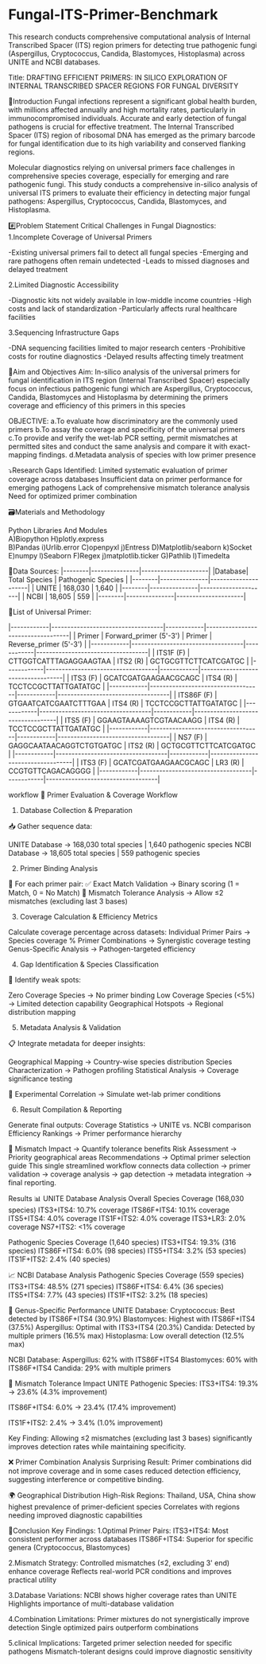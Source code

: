 # Fungal-ITS-Primer-Benchmark
This research conducts comprehensive computational analysis of Internal Transcribed Spacer (ITS) region primers for detecting true pathogenic fungi (Aspergillus, Cryptococcus, Candida, Blastomyces, Histoplasma) across UNITE and NCBI databases.


Title: DRAFTING EFFICIENT PRIMERS: IN SILICO EXPLORATION OF INTERNAL TRANSCRIBED SPACER REGIONS FOR FUNGAL DIVERSITY

📌Introduction
Fungal infections represent a significant global health burden, with millions affected annually and high mortality rates, particularly in immunocompromised individuals. Accurate and early detection of fungal pathogens is crucial for effective treatment. The Internal Transcribed Spacer (ITS) region of ribosomal DNA has emerged as the primary barcode for fungal identification due to its high variability and conserved flanking regions.

Molecular diagnostics relying on universal primers face challenges in comprehensive species coverage, especially for emerging and rare pathogenic fungi. This study conducts a comprehensive in-silico analysis of universal ITS primers to evaluate their efficiency in detecting major fungal pathogens: Aspergillus, Cryptococcus, Candida, Blastomyces, and Histoplasma.

#️⃣Problem Statement
Critical Challenges in Fungal Diagnostics:
1.Incomplete Coverage of Universal Primers

-Existing universal primers fail to detect all fungal species
-Emerging and rare pathogens often remain undetected
-Leads to missed diagnoses and delayed treatment

2.Limited Diagnostic Accessibility

-Diagnostic kits not widely available in low-middle income countries
-High costs and lack of standardization
-Particularly affects rural healthcare facilities

3.Sequencing Infrastructure Gaps

-DNA sequencing facilities limited to major research centers
-Prohibitive costs for routine diagnostics
-Delayed results affecting timely treatment

🎯Aim and Objectives
 Aim:
 In-silico analysis of the universal primers for fungal identification in ITS region (Internal Transcribed Spacer) especially focus on infectious pathogenic fungi which are Aspergillus, Cryptococcus, Candida, Blastomyces and Histoplasma by determining the primers coverage and efficiency of this primers in this species

OBJECTIVE:
a.To evaluate how discriminatory are the commonly used primers
b.To assay the coverage and specificity of the universal primers
c.To provide and verify the wet-lab PCR setting, permit mismatches at permitted sites and conduct the same analysis and compare it with exact-mapping findings.
d.Metadata analysis of species with low primer presence

⤵️Research Gaps Identified:
Limited systematic evaluation of primer coverage across databases
Insufficient data on primer performance for emerging pathogens
Lack of comprehensive mismatch tolerance analysis
Need for optimized primer combination


🗃️Materials and Methodology

Python Libraries And Modules           
A)Biopython               H)plotly.express                          
B)Pandas                  i)Urlib.error
C)openpyxl                j)Entress
D)Matplotlib/seaborn      k)Socket
E)numpy                   l)Seaborn
F)Regex                   j)matplotlib.ticker
G)Pathlib                 l)Timedelta

🔗Data Sources:
|--------|---------------|---------------------|
|Database| Total Species | Pathogenic Species  |
|--------|---------------|---------------------|
| UNITE  |    168,030    |       1,640         |
|--------|---------------|---------------------|
| NCBI   |    18,605     |        559          |
|--------|---------------|---------------------|

📌List of Universal Primer:

|------------|-----------------------------------|------------|-----------------------------------|
|  Primer    | Forward_primer (5'-3')            |  Primer    | Reverse_primer (5'-3')            |
|------------|-----------------------------------|------------|-----------------------------------|
| ITS1F (F)  | CTTGGTCATTTAGAGGAAGTAA            | ITS2 (R)   | GCTGCGTTCTTCATCGATGC              |
|------------|-----------------------------------|------------|-----------------------------------|
| ITS3 (F)   | GCATCGATGAAGAACGCAGC              | ITS4 (R)   | TCCTCCGCTTATTGATATGC              |
|------------|-----------------------------------|------------|-----------------------------------|
| ITS86F (F) | GTGAATCATCGAATCTTTGAA             | ITS4 (R)   | TCCTCCGCTTATTGATATGC              |
|------------|-----------------------------------|------------|-----------------------------------|
| ITS5 (F)   | GGAAGTAAAAGTCGTAACAAGG            | ITS4 (R)   | TCCTCCGCTTATTGATATGC              |
|------------|-----------------------------------|------------|-----------------------------------|
| NS7 (F)    | GAGGCAATAACAGGTCTGTGATGC          | ITS2 (R)   | GCTGCGTTCTTCATCGATGC              |
|------------|-----------------------------------|------------|-----------------------------------|
| ITS3 (F)   | GCATCGATGAAGAACGCAGC              | LR3 (R)    | CCGTGTTCAGACAGGGG                 |
|------------|-----------------------------------|------------|-----------------------------------|

workflow
🧪 Primer Evaluation & Coverage Workflow
1. Database Collection & Preparation

📥 Gather sequence data:

UNITE Database → 168,030 total species | 1,640 pathogenic species
NCBI Database → 18,605 total species | 559 pathogenic species

2. Primer Binding Analysis

🧬 For each primer pair:
✅ Exact Match Validation → Binary scoring (1 = Match, 0 = No Match)
🔄 Mismatch Tolerance Analysis → Allow ≤2 mismatches (excluding last 3 bases)

3. Coverage Calculation & Efficiency Metrics

 Calculate coverage percentage across datasets:
Individual Primer Pairs → Species coverage %
Primer Combinations → Synergistic coverage testing
Genus-Specific Analysis → Pathogen-targeted efficiency

4. Gap Identification & Species Classification

🎯 Identify weak spots:

 Zero Coverage Species → No primer binding
Low Coverage Species (<5%) → Limited detection capability
Geographical Hotspots → Regional distribution mapping

5. Metadata Analysis & Validation

📋 Integrate metadata for deeper insights:

 Geographical Mapping → Country-wise species distribution
Species Characterization → Pathogen profiling
 Statistical Analysis → Coverage significance testing

🔬 Experimental Correlation → Simulate wet-lab primer conditions

6. Result Compilation & Reporting

 Generate final outputs:
Coverage Statistics → UNITE vs. NCBI comparison
 Efficiency Rankings → Primer performance hierarchy

🔬 Mismatch Impact → Quantify tolerance benefits
Risk Assessment → Priority geographical areas
Recommendations → Optimal primer selection guide
This single streamlined workflow connects data collection → primer validation → coverage analysis → gap detection → metadata integration → final reporting.

Results
📊 UNITE Database Analysis
Overall Species Coverage (168,030 species)
ITS3+ITS4: 10.7% coverage
ITS86F+ITS4: 10.1% coverage
ITS5+ITS4: 4.0% coverage
ITS1F+ITS2: 4.0% coverage
ITS3+LR3: 2.0% coverage
NS7+ITS2: <1% coverage


Pathogenic Species Coverage (1,640 species)
ITS3+ITS4: 19.3% (316 species)
ITS86F+ITS4: 6.0% (98 species)
ITS5+ITS4: 3.2% (53 species)
ITS1F+ITS2: 2.4% (40 species)

📈 NCBI Database Analysis
Pathogenic Species Coverage (559 species)
ITS3+ITS4: 48.5% (271 species)
ITS86F+ITS4: 6.4% (36 species)
ITS5+ITS4: 7.7% (43 species)
ITS1F+ITS2: 3.2% (18 species)


🔬 Genus-Specific Performance
UNITE Database:
Cryptococcus: Best detected by ITS86F+ITS4 (30.9%)
Blastomyces: Highest with ITS86F+ITS4 (37.5%)
Aspergillus: Optimal with ITS3+ITS4 (20.3%)
Candida: Detected by multiple primers (16.5% max)
Histoplasma: Low overall detection (12.5% max)


NCBI Database:
Aspergillus: 62% with ITS86F+ITS4
Blastomyces: 60% with ITS86F+ITS4
Candida: 29% with multiple primers

🎯 Mismatch Tolerance Impact
UNITE Pathogenic Species:
ITS3+ITS4: 19.3% → 23.6% (4.3% improvement)

ITS86F+ITS4: 6.0% → 23.4% (17.4% improvement)

ITS1F+ITS2: 2.4% → 3.4% (1.0% improvement)

Key Finding:
Allowing ≤2 mismatches (excluding last 3 bases) significantly improves detection rates while maintaining specificity.

❌ Primer Combination Analysis
Surprising Result: Primer combinations did not improve coverage and in some cases reduced detection efficiency, suggesting interference or competitive binding.

🌍 Geographical Distribution
High-Risk Regions:
Thailand, USA, China show highest prevalence of primer-deficient species
Correlates with regions needing improved diagnostic capabilities


📌Conclusion
 Key Findings:
1.Optimal Primer Pairs:
ITS3+ITS4: Most consistent performer across databases
ITS86F+ITS4: Superior for specific genera (Cryptococcus, Blastomyces)

2.Mismatch Strategy:
Controlled mismatches (≤2, excluding 3' end) enhance coverage
Reflects real-world PCR conditions and improves practical utility

3.Database Variations:
NCBI shows higher coverage rates than UNITE
Highlights importance of multi-database validation

4.Combination Limitations:
Primer mixtures do not synergistically improve detection
Single optimized pairs outperform combinations

5.clinical Implications:
Targeted primer selection needed for specific pathogens
Mismatch-tolerant designs could improve diagnostic sensitivity
